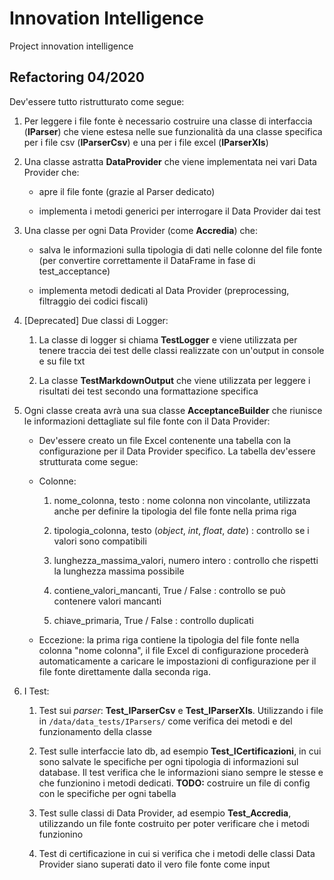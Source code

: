 # Innovation Intelligence
Project innovation intelligence

## Refactoring 04/2020

Dev'essere tutto ristrutturato come segue:

1. Per leggere i file fonte è necessario costruire una classe di interfaccia (**IParser**) che viene estesa nelle sue funzionalità da una classe specifica per i file csv (**IParserCsv**) e una per i file excel (**IParserXls**)

2. Una classe astratta **DataProvider** che viene implementata nei vari Data Provider che:
    
    - apre il file fonte (grazie al Parser dedicato)

    - implementa i metodi generici per interrogare il Data Provider dai test

3. Una classe per ogni Data Provider (come **Accredia**) che:

    - salva le informazioni sulla tipologia di dati nelle colonne del file fonte (per convertire correttamente il DataFrame in fase di test_acceptance) 

    - implementa metodi dedicati al Data Provider (preprocessing, filtraggio dei codici fiscali)

4. [Deprecated] Due classi di Logger:

    1. La classe di logger si chiama **TestLogger** e viene utilizzata per tenere traccia dei test delle classi realizzate con un'output in console e su file txt

    2. La classe **TestMarkdownOutput** che viene utilizzata per leggere i risultati dei test secondo una formattazione specifica

5. Ogni classe creata avrà una sua classe **AcceptanceBuilder** che riunisce le informazioni dettagliate sul file fonte con il Data Provider:

    - Dev'essere creato un file Excel contenente una tabella con la configurazione per il Data Provider specifico.
    La tabella dev'essere strutturata come segue:

    - Colonne:
        1. nome_colonna, testo : nome colonna non vincolante, utilizzata anche per definire la tipologia del file fonte nella prima riga
        
        2. tipologia_colonna, testo (*object*, *int*, *float*, *date*) : controllo se i valori sono compatibili

        3. lunghezza_massima_valori, numero intero : controllo che rispetti la lunghezza massima possibile

        4. contiene_valori_mancanti, True / False : controllo se può contenere valori mancanti

        5. chiave_primaria, True / False : controllo duplicati

    - Eccezione: la prima riga contiene la tipologia del file fonte nella colonna "nome colonna", il file Excel di configurazione procederà automaticamente a caricare le impostazioni di configurazione per il file fonte direttamente dalla seconda riga.
    

6. I Test:

    1. Test sui *parser*: **Test_IParserCsv** e **Test_IParserXls**. Utilizzando i file in ```/data/data_tests/IParsers/``` come verifica dei metodi e del funzionamento della classe

    2. Test sulle interfaccie lato db, ad esempio **Test_ICertificazioni**, in cui sono salvate le specifiche per ogni tipologia di informazioni sul database. Il test verifica che le informazioni siano sempre le stesse e che funzionino i metodi dedicati. **TODO:** costruire un file di config con le specifiche per ogni tabella

    3. Test sulle classi di Data Provider, ad esempio **Test_Accredia**, utilizzando un file fonte costruito per poter verificare che i metodi funzionino

    4. Test di certificazione in cui si verifica che i metodi delle classi Data Provider siano superati dato il vero file fonte come input

    